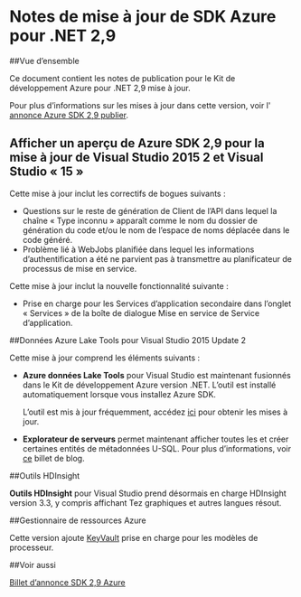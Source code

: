 <properties 
   pageTitle="Notes de mise à jour de SDK Azure pour .NET 2,9" 
   description="Notes de mise à jour de SDK Azure pour .NET 2,9" 
   services="app-service\web" 
   documentationCenter=".net" 
   authors="Juliako" 
   manager="erikre" 
   editor=""/>

<tags
   ms.service="app-service"
   ms.devlang="multiple"
   ms.topic="article"
   ms.tgt_pltfrm="na"
   ms.workload="integration" 
   ms.date="10/17/2016"
   ms.author="juliako"/>

# <a name="azure-sdk-for-net-29-release-notes"></a>Notes de mise à jour de SDK Azure pour .NET 2,9

##<a name="overview"></a>Vue d’ensemble

Ce document contient les notes de publication pour le Kit de développement Azure pour .NET 2,9 mise à jour. 

Pour plus d’informations sur les mises à jour dans cette version, voir l' [annonce Azure SDK 2,9 publier](https://azure.microsoft.com/blog/announcing-visual-studio-azure-tools-and-sdk-2-9/).

## <a name="azure-sdk-29-for-visual-studio-2015-update-2-and-visual-studio-15-preview"></a>Afficher un aperçu de Azure SDK 2,9 pour la mise à jour de Visual Studio 2015 2 et Visual Studio « 15 »
 
Cette mise à jour inclut les correctifs de bogues suivants :

- Questions sur le reste de génération de Client de l’API dans lequel la chaîne « Type inconnu » apparaît comme le nom du dossier de génération du code et/ou le nom de l’espace de noms déplacée dans le code généré.
- Problème lié à WebJobs planifiée dans lequel les informations d’authentification a été ne parvient pas à transmettre au planificateur de processus de mise en service.

Cette mise à jour inclut la nouvelle fonctionnalité suivante :

- Prise en charge pour les Services d’application secondaire dans l’onglet « Services » de la boîte de dialogue Mise en service de Service d’application. 

##<a name="azure-data-lake-tools-for-visual-studio-2015-update-2"></a>Données Azure Lake Tools pour Visual Studio 2015 Update 2
 
Cette mise à jour comprend les éléments suivants :

- **Azure données Lake Tools** pour Visual Studio est maintenant fusionnés dans le Kit de développement Azure version .NET. L’outil est installé automatiquement lorsque vous installez Azure SDK. 

    L’outil est mis à jour fréquemment, accédez [ici](http://aka.ms/datalaketool) pour obtenir les mises à jour.

- **Explorateur de serveurs** permet maintenant afficher toutes les et créer certaines entités de métadonnées U-SQL. Pour plus d’informations, voir [ce](https://azure.microsoft.com/documentation/services/data-lake-analytics/) billet de blog.


##<a name="hdinsight-tools"></a>Outils HDInsight 

**Outils HDInsight** pour Visual Studio prend désormais en charge HDInsight version 3.3, y compris affichant Tez graphiques et autres langues résout.


##<a name="azure-resource-manager"></a>Gestionnaire de ressources Azure 

Cette version ajoute [KeyVault](../resource-manager-keyvault-parameter.md) prise en charge pour les modèles de processeur.

##<a name="see-also"></a>Voir aussi

[Billet d’annonce SDK 2,9 Azure](https://azure.microsoft.com/blog/announcing-visual-studio-azure-tools-and-sdk-2-9/)
